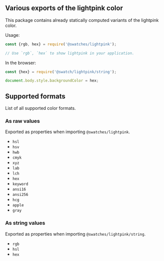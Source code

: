 ## Various exports of the lightpink color

This package contains already statically computed variants of the lightpink color.

Usage:
```js
const {rgb, hex} = require('@swatches/lightpink');

// Use `rgb`, `hex` to show lightpink in your application.
```

In the browser:
```js
const {hex} = require('@swatch/lightpink/string');

document.body.style.backgroundColor = hex;
```

## Supported formats


List of all supported color formats.

### As raw values

Exported as properties when importing `@swatches/lightpink`.

- `hsl`
- `hsv`
- `hwb`
- `cmyk`
- `xyz`
- `lab`
- `lch`
- `hex`
- `keyword`
- `ansi16`
- `ansi256`
- `hcg`
- `apple`
- `gray`

### As string values

Exported as properties when importing `@swatches/lightpink/string`.

- `rgb`
- `hsl`
- `hex`
